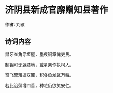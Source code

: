 # 济阴县新成官廨赠知县著作

**作者**: 刘攽

## 诗词内容

鼠牙雀角穿垣屋，墨绶铜章愧吏民。

制锦可无容膝地，戴星亲作执柯人。

奋飞翚雉檐双翼，积叠鱼龙瓦万鳞。

若比治蒲增四善，种花仍欲笑安仁。

